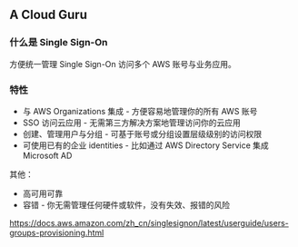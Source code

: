 ## A Cloud Guru
  
### 什么是 Single Sign-On
方便统一管理 Single Sign-On 访问多个 AWS 账号与业务应用。  
  
### 特性
* 与 AWS Organizations 集成 - 方便容易地管理你的所有 AWS 账号
* SSO 访问云应用 - 无需第三方解决方案地管理访问你的云应用
* 创建、管理用户与分组 - 可基于账号或分组设置层级级别的访问权限
* 可使用已有的企业 identities - 比如通过 AWS Directory Service 集成 Microsoft AD  
  
其他：  
* 高可用可靠
* 容错 - 你无需管理任何硬件或软件，没有失效、报错的风险  


https://docs.aws.amazon.com/zh_cn/singlesignon/latest/userguide/users-groups-provisioning.html